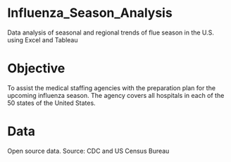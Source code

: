 # Influenza_Season_Analysis
Data analysis of seasonal and regional trends of flue season in the U.S. using Excel and Tableau
# Objective
To assist the medical staffing agencies with the preparation plan for the upcoming influenza season. The agency covers all hospitals in each of the 50 states of the United States.
# Data
Open source data. Source: CDC and US Census Bureau
